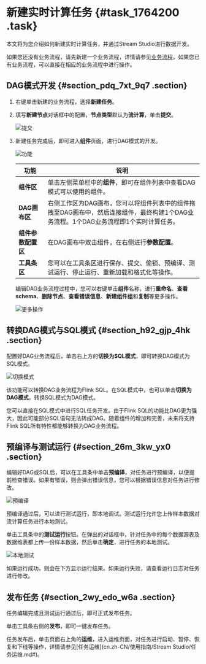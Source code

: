 # 新建实时计算任务 {#task_1764200 .task}

本文将为您介绍如何新建实时计算任务，并通过Stream Studio进行数据开发。

如果您还没有业务流程，请先新建一个业务流程，详情请参见[业务流程](cn.zh-CN/使用指南/数据开发/业务流程/业务流程介绍.md#)。如果您已有业务流程，可以直接在相应的业务流程中进行操作。

## DAG模式开发 {#section_pdq_7xt_9q7 .section}

1.  右键单击新建的业务流程，选择**新建任务**。
2.  填写**新建节点**对话框中的配置，**节点类型**默认为**流计算**，单击**提交**。 

    ![提交](http://static-aliyun-doc.oss-cn-hangzhou.aliyuncs.com/assets/img/1500406/156680933657698_zh-CN.png)

3.  新建任务完成后，即可进入**组件**页面，进行DAG模式的开发。 

    ![功能](http://static-aliyun-doc.oss-cn-hangzhou.aliyuncs.com/assets/img/1500406/156680933657708_zh-CN.png)

    |功能|说明|
    |--|--|
    |**组件区**|单击左侧菜单栏中的**组件**，即可在组件列表中查看DAG模式可以使用的组件。|
    |**DAG画布区**|右侧工作区为DAG画布，您可以将组件列表中的组件拖拽至DAG画布中，然后连接组件，最终构建1个DAG业务流程。1个DAG业务流程即1个实时计算任务。|
    |**组件参数配置区**|在DAG画布中双击组件，在右侧进行**参数配置**。|
    |**工具条区**|您可以在工具条区进行保存、提交、偷锁、预编译、测试运行、停止运行、重新加载和格式化等操作。|

    编辑DAG业务流程过程中，您可以右键单击**组件**名称，进行**重命名**、**查看schema**、**删除节点**、**查看错误信息**、**新建组件组**和**复制**等更多操作。

    ![更多操作](http://static-aliyun-doc.oss-cn-hangzhou.aliyuncs.com/assets/img/1500406/156680933657711_zh-CN.png)


## 转换DAG模式与SQL模式 {#section_h92_gjp_4hk .section}

配置好DAG业务流程后，单击右上方的**切换为SQL模式**，即可转换DAG模式为SQL模式。

![切换模式](http://static-aliyun-doc.oss-cn-hangzhou.aliyuncs.com/assets/img/130344/156680933639445_zh-CN.png)

该功能可以转换DAG业务流程为Flink SQL。在SQL模式中，也可以单击**切换为DAG模式**，转换SQL模式为DAG模式。

您可以直接在SQL模式中进行SQL任务开发。由于Flink SQL的功能比DAG更为强大，因此可能部分SQL语句无法转成DAG。随着组件的增加和完善，未来将支持Flink SQL所有特性都能够转换为DAG业务流程。

## 预编译与测试运行 {#section_26m_3kw_yx0 .section}

编辑好DAG或SQL后，可以在工具条中单击**预编译**，对任务进行预编译，以便提前检查错误。如果有错误，则会弹出错误信息，您可以根据错误信息对任务进行修改。

![预编译](http://static-aliyun-doc.oss-cn-hangzhou.aliyuncs.com/assets/img/130344/156680933639446_zh-CN.png)

预编译通过后，可以进行测试运行，即本地调试。测试运行允许您上传样本数据对流计算任务进行本地测试。

单击工具条中的**测试运行**按钮。在弹出的对话框中，针对任务中的每个数据源表及数据维表都上传一份样本数据，然后单击**确定**，进行任务的本地测试。

![本地测试](http://static-aliyun-doc.oss-cn-hangzhou.aliyuncs.com/assets/img/130344/156680933739447_zh-CN.png)

如果运行成功，则会在下方显示运行结果。如果运行失败，请查看运行日志对任务进行修改。

## 发布任务 {#section_2wy_edo_w6a .section}

任务编辑完成且测试运行通过后，即可正式发布任务。

单击工具条右侧的**发布**，即可一键发布任务。

任务发布后，单击页面右上角的**运维**，进入运维页面，对任务进行启动、暂停、恢复和下线等操作，详情请参见[任务运维](cn.zh-CN/使用指南/Stream Studio/任务运维.md#)。

